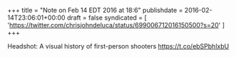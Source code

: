 +++
title = "Note on Feb 14 EDT 2016 at 18:6"
publishdate = 2016-02-14T23:06:01+00:00
draft = false
syndicated = [ 'https://twitter.com/chrisjohndeluca/status/699006712016150500?s=20' ]
+++

Headshot: A visual history of first-person shooters https://t.co/ebSPbhlxbU
